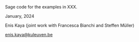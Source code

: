 Sage code for the examples in XXX.

January, 2024

Enis Kaya (joint work with Francesca Bianchi and Steffen Müller)

enis.kaya@kuleuven.be
